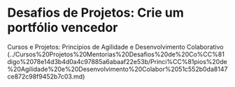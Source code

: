 # Desafios de Projetos: Crie um portfólio vencedor

Cursos e Projetos: Princípios de Agilidade e Desenvolvimento Colaborativo (../Cursos%20Projetos%20Mentorias%20Desafios%20de%20Co%CC%81digo%2078e14d3b4d0a4c97885a6abaaf22e53b/Princi%CC%81pios%20de%20Agilidade%20e%20Desenvolvimento%20Colabor%2051c552b0da8147ce872c98f9452b7c03.md)